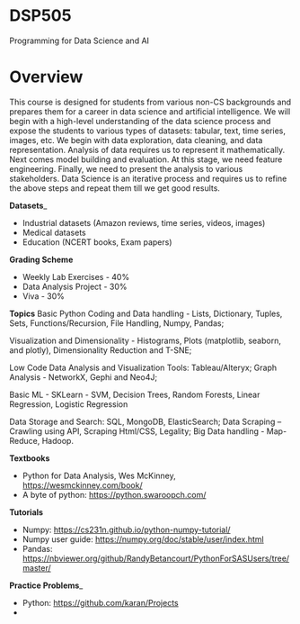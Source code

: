# DSP505
Programming for Data Science and AI

# Overview
This course is designed for students from various non-CS backgrounds and prepares them for a career in data science and artificial intelligence.
We will begin with a high-level understanding of the data science process and expose the students to various types of datasets: tabular, text, time series, images, etc. We begin with data exploration, data cleaning, and data representation. Analysis of data requires us to represent it mathematically. 
Next comes model building and evaluation. At this stage, we need feature engineering.
Finally, we need to present the analysis to various stakeholders.
Data Science is an iterative process and requires us to refine the above steps and repeat them till we get good results.

__Datasets___
* Industrial datasets (Amazon reviews, time series, videos, images)
* Medical datasets
* Education (NCERT books, Exam papers)

__Grading Scheme__

* Weekly Lab Exercises  - 40%
* Data Analysis Project - 30%
* Viva - 30%  

__Topics__
Basic Python Coding and Data handling - Lists, Dictionary, Tuples, Sets, Functions/Recursion, File Handling, Numpy, Pandas;

Visualization and Dimensionality - Histograms, Plots (matplotlib, seaborn, and plotly), Dimensionality Reduction and T-SNE;

Low Code Data Analysis and Visualization Tools: Tableau/Alteryx; Graph Analysis - NetworkX, Gephi and Neo4J;

Basic ML - SKLearn - SVM, Decision Trees, Random Forests, Linear Regression, Logistic Regression

Data Storage and Search: SQL, MongoDB, ElasticSearch; Data Scraping – Crawling using API, Scraping Html/CSS, Legality; Big Data handling - Map-Reduce, Hadoop.
  
__Textbooks__

* Python for Data Analysis, Wes McKinney, https://wesmckinney.com/book/ 
* A byte of python: https://python.swaroopch.com/

__Tutorials__

* Numpy: https://cs231n.github.io/python-numpy-tutorial/
* Numpy user guide: https://numpy.org/doc/stable/user/index.html
* Pandas: https://nbviewer.org/github/RandyBetancourt/PythonForSASUsers/tree/master/

__Practice Problems___

* Python: https://github.com/karan/Projects
* 








